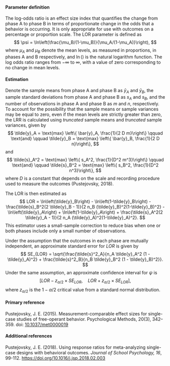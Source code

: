 #### Parameter definition

The log-odds ratio is an effect size index that quantifies the change from phase A to phase B in terms of proportionate change in the odds that a behavior is occurring. It is only appropriate for use with outcomes on a percentage or proportion scale. The LOR parameter is defined as
$$
\psi = \ln\left(\frac{\mu_B/(1-\mu_B)}{\mu_A/(1-\mu_A)}\right),
$$
where $\mu_A$ and $\mu_B$ denote the mean levels, as measured in proportions, in phases A and B respectively, and $\ln()$ is the natural logarithm function. The log odds ratio ranges from $-\infty$ to $\infty$, with a value of zero corresponding to no change in mean levels.

#### Estimation

Denote the sample means from phase A and phase B as $\bar{y}_A$ and $\bar{y}_B$, the sample standard deviations from phase A and phase B as $s_A$ and $s_B$, and the number of observations in phase A and phase B as $m$ and $n$, respectively. To account for the possibility that the sample means or sample variances may be equal
to zero, even if the mean levels are strictly greater than zero, the LRR is
calculated using _truncated_ sample means and _truncated_ sample variances, given by
$$
\tilde{y}_A = \text{max} \left\{ \bar{y}_A, \frac{1}{2 D m}\right\} \qquad \text{and} \qquad \tilde{y}_B = \text{max} \left\{ \bar{y}_B, \frac{1}{2 D n}\right\},
$$
and 
$$
\tilde{s}_A^2 = \text{max} \left\{ s_A^2, \frac{1}{D^2 m^3}\right\} \qquad \text{and} \qquad \tilde{s}_B^2 = \text{max} \left\{ s_B^2, \frac{1}{D^2 n^3}\right\},
$$
where $D$ is a constant that depends on the scale and recording procedure used to measure the outcomes (Pustejovsky, 2018).

The LOR is then estimated as
$$
LOR = \ln\left(\tilde{y}_B\right) - \ln\left(1-\tilde{y}_B\right) - \frac{\tilde{s}_B^2(2 \tilde{y}_B - 1)}{2 n_B (\tilde{y}_B)^2(1-\tilde{y}_B)^2} - \ln\left(\tilde{y}_A\right) + \ln\left(1-\tilde{y}_A\right) + \frac{\tilde{s}_A^2(2 \tilde{y}_A - 1)}{2 n_A (\tilde{y}_A)^2(1-\tilde{y}_A)^2}.
$$
This estimator uses a small-sample correction to reduce bias when one or both phases include only a small number of observations.

Under the assumption that the outcomes in each phase are mutually independent, an approximate standard error for $LOR$ is given by
$$
SE_{LOR} = \sqrt{\frac{\tilde{s}^2_A}{n_A \tilde{y}_A^2 (1 - \tilde{y}_A)^2} + \frac{\tilde{s}^2_B}{n_B \tilde{y}_B^2 (1 - \tilde{y}_B)^2}}.
$$
Under the same assumption, an approximate confidence interval for $\psi$ is
$$
[LOR - z_{\alpha / 2} \times SE_{LOR},\quad LOR + z_{\alpha / 2} \times SE_{LOR}],
$$
where $z_{\alpha / 2}$ is the $1 - \alpha / 2$ critical value from a standard normal distribution. 

#### Primary reference

Pustejovsky, J. E. (2015). Measurement-comparable effect sizes for single-case studies of free-operant behavior. Psychological Methods, 20(3), 342–359. doi: [10.1037/met0000019](http://dx.doi.org/10.1037/met0000019)

#### Additional references

Pustejovsky, J. E. (2018). Using response ratios for meta-analyzing single-case designs with behavioral outcomes. _Journal of School Psychology, 16_, 99-112. https://doi.org/10.1016/j.jsp.2018.02.003
